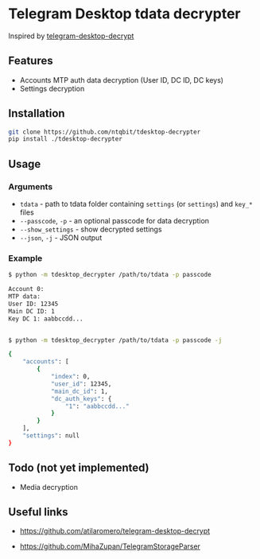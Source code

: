# Telegram Desktop tdata decrypter
Inspired by [telegram-desktop-decrypt](https://github.com/atilaromero/telegram-desktop-decrypt)

## Features
- Accounts MTP auth data decryption (User ID, DC ID, DC keys)
- Settings decryption

## Installation
```bash
git clone https://github.com/ntqbit/tdesktop-decrypter
pip install ./tdesktop-decrypter
```

## Usage
### Arguments
- `tdata` - path to tdata folder containing `settings` (or `settings`) and `key_*` files
- `--passcode`, `-p` - an optional passcode for data decryption
- `--show_settings` - show decrypted settings
- `--json`, `-j` - JSON output

### Example
```bash
$ python -m tdesktop_decrypter /path/to/tdata -p passcode

Account 0:
MTP data:
User ID: 12345
Main DC ID: 1
Key DC 1: aabbccdd...


$ python -m tdesktop_decrypter /path/to/tdata -p passcode -j

{
    "accounts": [
        {
            "index": 0,
            "user_id": 12345,
            "main_dc_id": 1,
            "dc_auth_keys": {
                "1": "aabbccdd..."
            }
        }
    ],
    "settings": null
}
```

## Todo (not yet implemented)
- Media decryption

## Useful links
- https://github.com/atilaromero/telegram-desktop-decrypt

- https://github.com/MihaZupan/TelegramStorageParser
